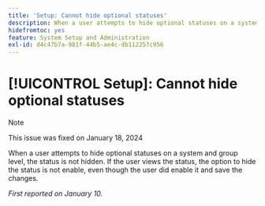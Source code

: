 ```yaml
---
title: 'Setup: Cannot hide optional statuses'
description: When a user attempts to hide optional statuses on a system and group level, the status is not hidden. If the user views the status, the option to hide the status is not enable, even though the user did enable it and save the changes.
hidefromtoc: yes
feature: System Setup and Administration
exl-id: d4c47b7a-981f-44b5-ae4c-db112257c956
---
```

# [!UICONTROL Setup]: Cannot hide optional statuses

>[!NOTE]
>
>This issue was fixed on January 18, 2024

When a user attempts to hide optional statuses on a system and group level, the status is not hidden. If the user views the status, the option to hide the status is not enable, even though the user did enable it and save the changes.

_First reported on January 10._
